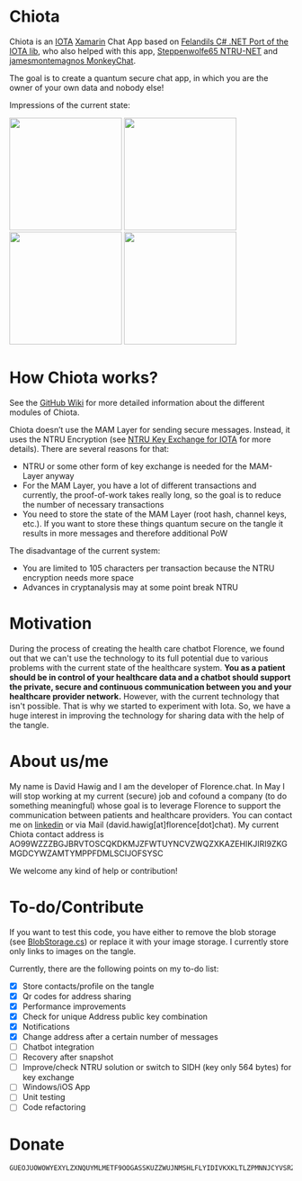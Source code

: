 # Chiota
Chiota is an [IOTA](http://iota.org/) [Xamarin](https://www.xamarin.com/) Chat App based on [Felandils C# .NET Port of the IOTA lib](https://github.com/Felandil/tangle-.net), who also helped with this app, [Steppenwolfe65 NTRU-NET](https://github.com/Steppenwolfe65/NTRU-NET) and [jamesmontemagnos MonkeyChat](https://github.com/jamesmontemagno/app-monkeychat).  

The goal is to create a quantum secure chat app, in which you are the owner of your own data and nobody else! 

Impressions of the current state:

<img src="https://chiota.blob.core.windows.net/screenshots/Screenshot_20180406-180427.jpg" width="200"> <img src="https://chiota.blob.core.windows.net/screenshots/Screenshot_20180402-123945.jpg" width="200"> <img src="https://chiota.blob.core.windows.net/screenshots/Screenshot_20180406-180148.jpg" width="200"> <img src="https://chiota.blob.core.windows.net/screenshots/Screenshot_20180402-124908.jpg" width="200">

# How Chiota works?
See the [GitHub Wiki](https://github.com/Noc2/Chiota/wiki) for more detailed information about the different modules of Chiota. 

Chiota doesn’t use the MAM Layer for sending secure messages. Instead, it uses the NTRU Encryption (see [NTRU Key Exchange for IOTA](https://github.com/Noc2/Chiota/wiki/NTRU-Key-Exchange-for-IOTA) for more details). 
There are several reasons for that:
-	NTRU or some other form of key exchange is needed for the MAM-Layer anyway
-	For the MAM Layer, you have a lot of different transactions and currently, the proof-of-work takes really long, so the goal is to reduce the number of necessary transactions
-	You need to store the state of the MAM Layer (root hash, channel keys, etc.). If you want to store these things quantum secure on the tangle it results in more messages and therefore additional PoW

The disadvantage of the current system:
-	You are limited to 105 characters per transaction because the NTRU encryption needs more space 
-	Advances in cryptanalysis may at some point break NTRU

# Motivation
During the process of creating the health care chatbot Florence, we found out that we can't use the technology to its full potential due to various problems with the current state of the healthcare system. **You as a patient should be in control of your healthcare data and a chatbot should support the private, secure and continuous communication between you and your healthcare provider network.** However, with the current technology that isn't possible. That is why we started to experiment with Iota. So, we have a huge interest in improving the technology for sharing data with the help of the tangle.

# About us/me
My name is David Hawig and I am the developer of Florence.chat. In May I will stop working at my current (secure) job and cofound a company (to do something meaningful) whose goal is to leverage Florence to support the communication between patients and healthcare providers. You can contact me on [linkedin](https://www.linkedin.com/in/david-hawig-206a44b1/) or via Mail (david.hawig[at]florence[dot]chat). 
My current Chiota contact address is AO99WZZZBGJBRVTOSCQKDKMJZFWTUYNCVZWQZXKAZEHIKJIRI9ZKGMGDCYWZAMTYMPPFDMLSCIJOFSYSC

We welcome any kind of help or contribution!

# To-do/Contribute
If you want to test this code, you have either to remove the blob storage (see [BlobStorage.cs](https://github.com/Noc2/Chiota/blob/master/Chiota/Chiota/Services/BlobStorage.cs#L15)) or replace it with your image storage. I currently store only links to images on the tangle. 

Currently, there are the following points on my to-do list:
- [x] Store contacts/profile on the tangle
- [x] Qr codes for address sharing
- [x] Performance improvements
- [x] Check for unique Address public key combination
- [x] Notifications
- [x] Change address after a certain number of messages 
- [ ] Chatbot integration
- [ ] Recovery after snapshot
- [ ] Improve/check NTRU solution or switch to SIDH (key only 564 bytes) for key exchange
- [ ] Windows/iOS App
- [ ] Unit testing
- [ ] Code refactoring

# Donate
```
GUEOJUOWOWYEXYLZXNQUYMLMETF9OOGASSKUZZWUJNMSHLFLYIDIVKXKLTLZPMNNJCYVSRZABFKCAVVIW9IYHJNNRX 
```
